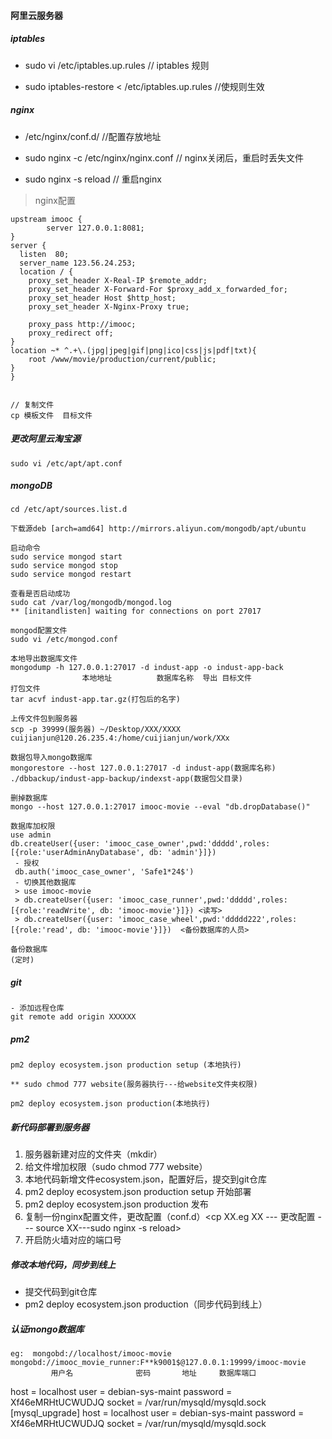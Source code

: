 #### 阿里云服务器

##### iptables

- sudo vi /etc/iptables.up.rules   // iptables 规则

- sudo iptables-restore < /etc/iptables.up.rules  //使规则生效

##### nginx

- /etc/nginx/conf.d/    //配置存放地址

- sudo nginx -c /etc/nginx/nginx.conf  // nginx关闭后，重启时丢失文件
- sudo nginx -s reload  // 重启nginx

> nginx配置

```shell
upstream imooc {
        server 127.0.0.1:8081;
}
server {
  listen  80;
  server_name 123.56.24.253;
  location / {
    proxy_set_header X-Real-IP $remote_addr;
    proxy_set_header X-Forward-For $proxy_add_x_forwarded_for;
    proxy_set_header Host $http_host;
    proxy_set_header X-Nginx-Proxy true;

    proxy_pass http://imooc;
    proxy_redirect off;
}
location ~* ^.+\.(jpg|jpeg|gif|png|ico|css|js|pdf|txt){
    root /www/movie/production/current/public;
}
}


// 复制文件
cp 模板文件  目标文件
```

##### 更改阿里云淘宝源

```
sudo vi /etc/apt/apt.conf
```

##### mongoDB

```shell
cd /etc/apt/sources.list.d

下载源deb [arch=amd64] http://mirrors.aliyun.com/mongodb/apt/ubuntu

启动命令
sudo service mongod start
sudo service mongod stop
sudo service mongod restart

查看是否启动成功
sudo cat /var/log/mongodb/mongod.log
** [initandlisten] waiting for connections on port 27017

mongod配置文件
sudo vi /etc/mongod.conf

本地导出数据库文件
mongodump -h 127.0.0.1:27017 -d indust-app -o indust-app-back
				本地地址          数据库名称  导出 目标文件
打包文件
tar acvf indust-app.tar.gz(打包后的名字)

上传文件包到服务器
scp -p 39999(服务器) ~/Desktop/XXX/XXXX cuijianjun@120.26.235.4:/home/cuijianjun/work/XXx

数据包导入mongo数据库
mongorestore --host 127.0.0.1:27017 -d indust-app(数据库名称) ./dbbackup/indust-app-backup/indexst-app(数据包父目录)

删掉数据库
mongo --host 127.0.0.1:27017 imooc-movie --eval "db.dropDatabase()"

数据库加权限
use admin
db.createUser({user: 'imooc_case_owner',pwd:'ddddd',roles:[{role:'userAdminAnyDatabase', db: 'admin'}]})
 - 授权
 db.auth('imooc_case_owner', 'Safe1*24$')
 - 切换其他数据库
 > use imooc-movie
 > db.createUser({user: 'imooc_case_runner',pwd:'ddddd',roles:[{role:'readWrite', db: 'imooc-movie'}]}) <读写>
 > db.createUser({user: 'imooc_case_wheel',pwd:'ddddd222',roles:[{role:'read', db: 'imooc-movie'}]})  <备份数据库的人员>

备份数据库
(定时)
```

##### git

```
- 添加远程仓库
git remote add origin XXXXXX
```

##### pm2

```
pm2 deploy ecosystem.json production setup (本地执行)

** sudo chmod 777 website(服务器执行---给website文件夹权限)

pm2 deploy ecosystem.json production(本地执行)
```

##### 新代码部署到服务器

1. 服务器新建对应的文件夹（mkdir）
2. 给文件增加权限（sudo chmod 777 website）
3. 本地代码新增文件ecosystem.json，配置好后，提交到git仓库
4. pm2 deploy ecosystem.json production setup 开始部署
5. pm2 deploy ecosystem.json production 发布
6. 复制一份nginx配置文件，更改配置（conf.d）<cp XX.eg XX --- 更改配置 --- source XX---sudo nginx -s reload> 
7. 开启防火墙对应的端口号

##### 修改本地代码，同步到线上

- 提交代码到git仓库
- pm2 deploy ecosystem.json production（同步代码到线上）

##### 认证mongo数据库

```
eg:  mongobd://localhost/imooc-movie
mongobd://imooc_movie_runner:F**k9001$@127.0.0.1:19999/imooc-movie
         用户名              密码       地址     数据库端口
```

host     = localhost
user     = debian-sys-maint
password = Xf46eMRHtUCWUDJQ
socket   = /var/run/mysqld/mysqld.sock
[mysql_upgrade]
host     = localhost
user     = debian-sys-maint
password = Xf46eMRHtUCWUDJQ
socket   = /var/run/mysqld/mysqld.sock